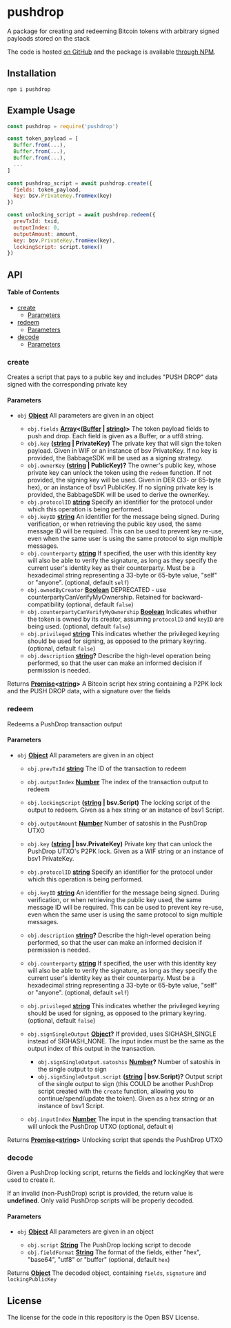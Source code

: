# pushdrop

A package for creating and redeeming Bitcoin tokens with arbitrary signed payloads stored on the stack

The code is hosted [on GitHub](https://github.com/p2ppsr/pushdrop) and the package is available [through NPM](https://www.npmjs.com/package/pushdrop).

## Installation

    npm i pushdrop

## Example Usage

```js
const pushdrop = require('pushdrop')

const token_payload = [
  Buffer.from(...),
  Buffer.from(...),
  Buffer.from(...),
  ...
]

const pushdrop_script = await pushdrop.create({
  fields: token_payload,
  key: bsv.PrivateKey.fromHex(key)
})

const unlocking_script = await pushdrop.redeem({
  prevTxId: txid,
  outputIndex: 0,
  outputAmount: amount,
  key: bsv.PrivateKey.fromHex(key),
  lockingScript: script.toHex()
})
```

## API

<!-- Generated by documentation.js. Update this documentation by updating the source code. -->

#### Table of Contents

*   [create](#create)
    *   [Parameters](#parameters)
*   [redeem](#redeem)
    *   [Parameters](#parameters-1)
*   [decode](#decode)
    *   [Parameters](#parameters-2)

### create

Creates a script that pays to a public key and includes "PUSH DROP" data signed with the corresponding private key

#### Parameters

*   `obj` **[Object](https://developer.mozilla.org/docs/Web/JavaScript/Reference/Global_Objects/Object)** All parameters are given in an object

    *   `obj.fields` **[Array](https://developer.mozilla.org/docs/Web/JavaScript/Reference/Global_Objects/Array)<([Buffer](https://nodejs.org/api/buffer.html) | [string](https://developer.mozilla.org/docs/Web/JavaScript/Reference/Global_Objects/String))>** The token payload fields to push and drop. Each field is given as a Buffer, or a utf8 string.
    *   `obj.key` **([string](https://developer.mozilla.org/docs/Web/JavaScript/Reference/Global_Objects/String) | PrivateKey)** The private key that will sign the token payload. Given in WIF or an instance of bsv PrivateKey. If no key is provided, the BabbageSDK will be used as a signing strategy.
    *   `obj.ownerKey` **([string](https://developer.mozilla.org/docs/Web/JavaScript/Reference/Global_Objects/String) | PublicKey)?** The owner's public key, whose private key can unlock the token using the `redeem` function. If not provided, the signing key will be used. Given in DER (33- or 65-byte hex), or an instance of bsv1 PublicKey. If no signing private key is provided, the BabbageSDK will be used to derive the ownerKey.
    *   `obj.protocolID` **[string](https://developer.mozilla.org/docs/Web/JavaScript/Reference/Global_Objects/String)** Specify an identifier for the protocol under which this operation is being performed.
    *   `obj.keyID` **[string](https://developer.mozilla.org/docs/Web/JavaScript/Reference/Global_Objects/String)** An identifier for the message being signed. During verification, or when retrieving the public key used, the same message ID will be required. This can be used to prevent key re-use, even when the same user is using the same protocol to sign multiple messages.
    *   `obj.counterparty` **[string](https://developer.mozilla.org/docs/Web/JavaScript/Reference/Global_Objects/String)** If specified, the user with this identity key will also be able to verify the signature, as long as they specify the current user's identity key as their counterparty. Must be a hexadecimal string representing a 33-byte or 65-byte value, "self" or "anyone". (optional, default `self`)
    *   `obj.ownedByCreator` **[Boolean](https://developer.mozilla.org/docs/Web/JavaScript/Reference/Global_Objects/Boolean)** DEPRECATED - use counterpartyCanVerifyMyOwnership. Retained for backward-compatibility (optional, default `false`)
    *   `obj.counterpartyCanVerifyMyOwnership` **[Boolean](https://developer.mozilla.org/docs/Web/JavaScript/Reference/Global_Objects/Boolean)** Indicates whether the token is owned by its creator, assuming `protocolID` and `keyID` are being used. (optional, default `false`)
    *   `obj.privileged` **[string](https://developer.mozilla.org/docs/Web/JavaScript/Reference/Global_Objects/String)** This indicates whether the privileged keyring should be used for signing, as opposed to the primary keyring. (optional, default `false`)
    *   `obj.description` **[string](https://developer.mozilla.org/docs/Web/JavaScript/Reference/Global_Objects/String)?** Describe the high-level operation being performed, so that the user can make an informed decision if permission is needed.

Returns **[Promise](https://developer.mozilla.org/docs/Web/JavaScript/Reference/Global_Objects/Promise)<[string](https://developer.mozilla.org/docs/Web/JavaScript/Reference/Global_Objects/String)>** A Bitcoin script hex string containing a P2PK lock and the PUSH DROP data, with a signature over the fields

### redeem

Redeems a PushDrop transaction output

#### Parameters

*   `obj` **[Object](https://developer.mozilla.org/docs/Web/JavaScript/Reference/Global_Objects/Object)** All parameters are given in an object

    *   `obj.prevTxId` **[string](https://developer.mozilla.org/docs/Web/JavaScript/Reference/Global_Objects/String)** The ID of the transaction to redeem
    *   `obj.outputIndex` **[Number](https://developer.mozilla.org/docs/Web/JavaScript/Reference/Global_Objects/Number)** The index of the transaction output to redeem
    *   `obj.lockingScript` **([string](https://developer.mozilla.org/docs/Web/JavaScript/Reference/Global_Objects/String) | bsv.Script)** The locking script of the output to redeem. Given as a hex string or an instance of bsv1 Script.
    *   `obj.outputAmount` **[Number](https://developer.mozilla.org/docs/Web/JavaScript/Reference/Global_Objects/Number)** Number of satoshis in the PushDrop UTXO
    *   `obj.key` **([string](https://developer.mozilla.org/docs/Web/JavaScript/Reference/Global_Objects/String) | bsv.PrivateKey)** Private key that can unlock the PushDrop UTXO's P2PK lock. Given as a WIF string or an instance of bsv1 PrivateKey.
    *   `obj.protocolID` **[string](https://developer.mozilla.org/docs/Web/JavaScript/Reference/Global_Objects/String)** Specify an identifier for the protocol under which this operation is being performed.
    *   `obj.keyID` **[string](https://developer.mozilla.org/docs/Web/JavaScript/Reference/Global_Objects/String)** An identifier for the message being signed. During verification, or when retrieving the public key used, the same message ID will be required. This can be used to prevent key re-use, even when the same user is using the same protocol to sign multiple messages.
    *   `obj.description` **[string](https://developer.mozilla.org/docs/Web/JavaScript/Reference/Global_Objects/String)?** Describe the high-level operation being performed, so that the user can make an informed decision if permission is needed.
    *   `obj.counterparty` **[string](https://developer.mozilla.org/docs/Web/JavaScript/Reference/Global_Objects/String)** If specified, the user with this identity key will also be able to verify the signature, as long as they specify the current user's identity key as their counterparty. Must be a hexadecimal string representing a 33-byte or 65-byte value, "self" or "anyone". (optional, default `self`)
    *   `obj.privileged` **[string](https://developer.mozilla.org/docs/Web/JavaScript/Reference/Global_Objects/String)** This indicates whether the privileged keyring should be used for signing, as opposed to the primary keyring. (optional, default `false`)
    *   `obj.signSingleOutput` **[Object](https://developer.mozilla.org/docs/Web/JavaScript/Reference/Global_Objects/Object)?** If provided, uses SIGHASH_SINGLE instead of SIGHASH_NONE. The input index must be the same as the output index of this output in the transaction.

        *   `obj.signSingleOutput.satoshis` **[Number](https://developer.mozilla.org/docs/Web/JavaScript/Reference/Global_Objects/Number)?** Number of satoshis in the single output to sign
        *   `obj.signSingleOutput.script` **([string](https://developer.mozilla.org/docs/Web/JavaScript/Reference/Global_Objects/String) | bsv.Script)?** Output script of the single output to sign (this COULD be another PushDrop script created with the `create` function, allowing you to continue/spend/update the token). Given as a hex string or an instance of bsv1 Script.
    *   `obj.inputIndex` **[Number](https://developer.mozilla.org/docs/Web/JavaScript/Reference/Global_Objects/Number)** The input in the spending transaction that will unlock the PushDrop UTXO (optional, default `0`)

Returns **[Promise](https://developer.mozilla.org/docs/Web/JavaScript/Reference/Global_Objects/Promise)<[string](https://developer.mozilla.org/docs/Web/JavaScript/Reference/Global_Objects/String)>** Unlocking script that spends the PushDrop UTXO

### decode

Given a PushDrop locking script, returns the fields and lockingKey that were used to create it.

If an invalid (non-PushDrop) script is provided, the return value is **undefined**. Only valid PushDrop scripts will be properly decoded.

#### Parameters

*   `obj` **[Object](https://developer.mozilla.org/docs/Web/JavaScript/Reference/Global_Objects/Object)** All parameters are given in an object

    *   `obj.script` **[String](https://developer.mozilla.org/docs/Web/JavaScript/Reference/Global_Objects/String)** The PushDrop locking script to decode
    *   `obj.fieldFormat` **[String](https://developer.mozilla.org/docs/Web/JavaScript/Reference/Global_Objects/String)** The format of the fields, either "hex", "base64", "utf8" or "buffer" (optional, default `hex`)

Returns **[Object](https://developer.mozilla.org/docs/Web/JavaScript/Reference/Global_Objects/Object)** The decoded object, containing `fields`, `signature` and `lockingPublicKey`

## License

The license for the code in this repository is the Open BSV License.
